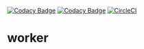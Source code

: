 [![Codacy Badge](https://api.codacy.com/project/badge/Grade/f35aca89db3647a2b23f2ef68c0ee74b)](https://www.codacy.com/app/udlei/worker?utm_source=github.com&amp;utm_medium=referral&amp;utm_content=redirectpro/worker/&amp;utm_campaign=Badge_Grade) [![Codacy Badge](https://api.codacy.com/project/badge/Coverage/f35aca89db3647a2b23f2ef68c0ee74b)](https://www.codacy.com/app/udlei/worker?utm_source=github.com&utm_medium=referral&utm_content=redirectpro/worker/&utm_campaign=Badge_Coverage) [![CircleCI](https://circleci.com/gh/redirectpro/worker.svg?style=svg)](https://circleci.com/gh/redirectpro/worker)

# worker
